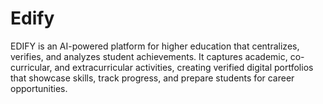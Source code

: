 # Edify
EDIFY is an AI-powered platform for higher education that centralizes, verifies, and analyzes student achievements. It captures academic, co-curricular, and extracurricular activities, creating verified digital portfolios that showcase skills, track progress, and prepare students for career opportunities.
